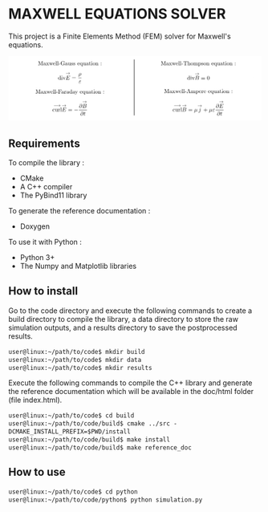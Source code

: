 # MAXWELL EQUATIONS SOLVER

This project is a Finite Elements Method (FEM) solver for Maxwell's equations.

<p align="center">
        <img src=equations.png />
</p>

## Requirements
To compile the library :
- CMake  
- A C++ compiler  
- The PyBind11 library  

To generate the reference documentation :
- Doxygen  

To use it with Python :
- Python 3+  
- The Numpy and Matplotlib libraries  

## How to install
Go to the code directory and execute the following commands to create a build directory to compile the library, a data directory to store the raw simulation outputs, and a results directory to save the postprocessed results.
```console
user@linux:~/path/to/code$ mkdir build  
user@linux:~/path/to/code$ mkdir data  
user@linux:~/path/to/code$ mkdir results  
```

Execute the following commands to compile the C++ library and generate the reference documentation which will be available in the doc/html folder (file index.html).
```console
user@linux:~/path/to/code$ cd build  
user@linux:~/path/to/code/build$ cmake ../src -DCMAKE_INSTALL_PREFIX=$PWD/install    
user@linux:~/path/to/code/build$ make install    
user@linux:~/path/to/code/build$ make reference_doc
```

## How to use
```console
user@linux:~/path/to/code$ cd python
user@linux:~/path/to/code/python$ python simulation.py
```